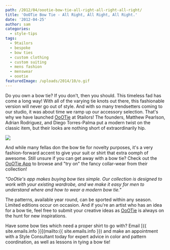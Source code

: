 ```yaml
---
path: /2012/04/oootie-bow-tie-all-right-all-right-all-right/
title: 'OoOTie Bow Tie - All Right, All Right, All Right.'
date: '2012-04-25'
author: sam
categories:
  - style-tips
tags:
  - 9tailors
  - bespoke
  - bow ties
  - custom clothing
  - custom suiting
  - mens fashion
  - menswear
  - oootie
featuredImage: /uploads/2014/10/o.gif
---
```

Do you own a bow tie? If you don't, then you should. This timeless fad has come a long way! With all of the varying tie knots out there, this fashionable version will never go out of style. And with so many trendsetters coming to our studio, it was about time we ramp up our accessory selection. That's why we have launched [OoOTie](http://www.oootie.com/) at 9tailors! The founders, Matthew Pearlson, Adrian Rodriguez, and Diego Torres-Palma put a modern twist on the classic item, but their looks are nothing short of extraordinarily hip.

[![](http://3.bp.blogspot.com/-tLeBtZCm0go/T5byp6ix1WI/AAAAAAAAANY/QEJ9PpO2Iwg/s400/OoOtie-White-Com_TM.gif)](http://3.bp.blogspot.com/-tLeBtZCm0go/T5byp6ix1WI/AAAAAAAAANY/QEJ9PpO2Iwg/s1600/OoOtie-White-Com_TM.gif)

And while many fellas don the bow tie for novelty purposes, it's a very fashion-forward accent to give your suit or shirt that extra oomph of awesome. Still unsure if you can get away with a bow tie? Check out the [OoOTie App](http://www.oootie.com/mobile-app) to browse and "try on" the fancy collar-wear from their collection!

_"OoOtie's app makes buying bow ties simple. Our collection is designed to work with your existing wardrobe, and we make it easy for men to understand where and_ _how to wear a modern bow tie."_ 

The patterns, available year round, can be sported within any season. Limited editions occur on occasion. And if you're an artist who has an idea for a bow tie, feel free to submit your creative ideas as [OoOTie](http://www.oootie.com/) is always on the hunt for new inspirations.

Have some bow ties which need a proper shirt to go with? Email [{{ site.emails.info }}](mailto:{{ site.emails.info }}) and make an appointment with a Style Consultant today for expert advice in color and pattern coordination, as well as lessons in tying a bow tie!